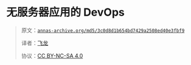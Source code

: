 # 无服务器应用的 DevOps

> 原文：[`annas-archive.org/md5/3c0d8d1b654bd7429a2508ed40e3fbf9`](https://annas-archive.org/md5/3c0d8d1b654bd7429a2508ed40e3fbf9)
> 
> 译者：[飞龙](https://github.com/wizardforcel)
> 
> 协议：[CC BY-NC-SA 4.0](http://creativecommons.org/licenses/by-nc-sa/4.0/)